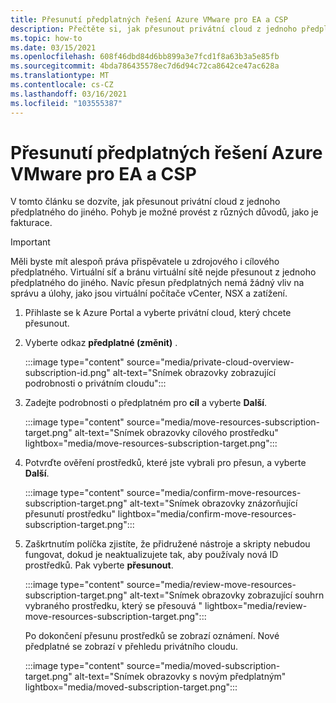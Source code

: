 ```yaml
---
title: Přesunutí předplatných řešení Azure VMware pro EA a CSP
description: Přečtěte si, jak přesunout privátní cloud z jednoho předplatného do jiného. Pohyb je možné provést z různých důvodů, jako je fakturace.
ms.topic: how-to
ms.date: 03/15/2021
ms.openlocfilehash: 608f46dbd84d6bb899a3e7fcd1f8a63b3a5e85fb
ms.sourcegitcommit: 4bda786435578ec7d6d94c72ca8642ce47ac628a
ms.translationtype: MT
ms.contentlocale: cs-CZ
ms.lasthandoff: 03/16/2021
ms.locfileid: "103555387"
---
```

# <a name="move-ea-and-csp-azure-vmware-solution-subscriptions"></a>Přesunutí předplatných řešení Azure VMware pro EA a CSP

V tomto článku se dozvíte, jak přesunout privátní cloud z jednoho předplatného do jiného. Pohyb je možné provést z různých důvodů, jako je fakturace. 

>[!IMPORTANT]
>Měli byste mít alespoň práva přispěvatele u zdrojového i cílového předplatného. Virtuální síť a bránu virtuální sítě nejde přesunout z jednoho předplatného do jiného. Navíc přesun předplatných nemá žádný vliv na správu a úlohy, jako jsou virtuální počítače vCenter, NSX a zatížení.

1. Přihlaste se k Azure Portal a vyberte privátní cloud, který chcete přesunout.

1. Vyberte odkaz **předplatné (změnit)** .

   :::image type="content" source="media/private-cloud-overview-subscription-id.png" alt-text="Snímek obrazovky zobrazující podrobnosti o privátním cloudu":::

1. Zadejte podrobnosti o předplatném pro **cíl** a vyberte **Další**.

   :::image type="content" source="media/move-resources-subscription-target.png" alt-text="Snímek obrazovky cílového prostředku" lightbox="media/move-resources-subscription-target.png":::

1. Potvrďte ověření prostředků, které jste vybrali pro přesun, a vyberte **Další**. 

   :::image type="content" source="media/confirm-move-resources-subscription-target.png" alt-text="Snímek obrazovky znázorňující přesunutí prostředku" lightbox="media/confirm-move-resources-subscription-target.png":::

1. Zaškrtnutím políčka zjistíte, že přidružené nástroje a skripty nebudou fungovat, dokud je neaktualizujete tak, aby používaly nová ID prostředků. Pak vyberte **přesunout**.

   :::image type="content" source="media/review-move-resources-subscription-target.png" alt-text="Snímek obrazovky zobrazující souhrn vybraného prostředku, který se přesouvá " lightbox="media/review-move-resources-subscription-target.png":::

   Po dokončení přesunu prostředků se zobrazí oznámení. Nové předplatné se zobrazí v přehledu privátního cloudu.

   :::image type="content" source="media/moved-subscription-target.png" alt-text="Snímek obrazovky s novým předplatným" lightbox="media/moved-subscription-target.png":::

